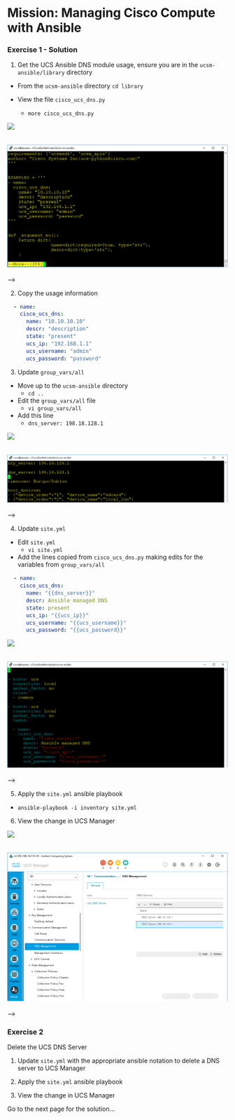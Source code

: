 # Mission: Managing Cisco Compute with Ansible

### Exercise 1 - Solution

1. Get the UCS Ansible DNS module usage, ensure you are in the `ucsm-ansible/library` directory

  - From the `ucsm-ansible` directory
    `cd library`

  - View the file `cisco_ucs_dns.py`
    - `more cisco_ucs_dns.py`

  ![](/posts/files/dne-dcip-intermediate-programming-cisco-compute-ucs-ansible-mission-v01/assets/images/image-01.jpg)<br/><br/>

  ![](assets/images/image-01.jpg)<br/><br/>-->

2. Copy the usage information

  ```yaml
    - name:
      cisco_ucs_dns:
        name: "10.10.10.10"
        descr: "description"
        state: "present"
        ucs_ip: "192.168.1.1"
        ucs_username: "admin"
        ucs_password: "password"
  ```

3. Update `group_vars/all`

  - Move up to the `ucsm-ansible` directory
    - `cd ..`
  - Edit the `group_vars/all` file
    - `vi group_vars/all`
  - Add this line
    - `dns_server: 198.18.128.1`

  ![](/posts/files/dne-dcip-intermediate-programming-cisco-compute-ucs-ansible-mission-v01/assets/images/image-02.jpg)<br/><br/>

  ![](assets/images/image-02.jpg)<br/><br/>-->

4. Update `site.yml`

  - Edit `site.yml`
    - `vi site.yml`
  - Add the lines copied from `cisco_ucs_dns.py` making edits for the variables from `group_vars/all`

  ```yaml
    - name:
      cisco_ucs_dns:
        name: "{{dns_server}}"
        descr: Ansible managed DNS
        state: present
        ucs_ip: "{{ucs_ip}}"
        ucs_username: "{{ucs_username}}"
        ucs_password: "{{ucs_password}}"
  ```

  ![](/posts/files/dne-dcip-intermediate-programming-cisco-compute-ucs-ansible-mission-v01/assets/images/image-03.jpg)<br/><br/>

  ![](assets/images/image-03.jpg)<br/><br/>-->

5. Apply the `site.yml` ansible playbook

  - `ansible-playbook -i inventory site.yml`

6. View the change in UCS Manager

  ![](/posts/files/dne-dcip-intermediate-programming-cisco-compute-ucs-ansible-mission-v01/assets/images/image-04.jpg)<br/><br/>

  ![](assets/images/image-04.jpg)<br/><br/>-->

### Exercise 2

Delete the UCS DNS Server

1. Update `site.yml` with the appropriate ansible notation to delete a DNS server to UCS Manager

2. Apply the `site.yml` ansible playbook

3. View the change in UCS Manager

Go to the next page for the solution...
